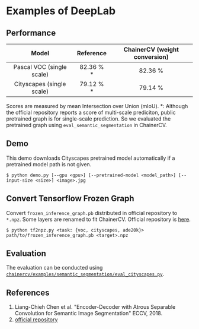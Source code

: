 # Examples of DeepLab

## Performance

| Model | Reference | ChainerCV (weight conversion) |
|:-:|:-:|:-:|
| Pascal VOC (single scale) |  82.36 % * |  82.36 % |
| Cityscapes (single scale) | 79.12 % * | 79.14 % |

Scores are measured by mean Intersection over Union (mIoU).
\*: Although the official repository reports a score of multi-scale prediciton, public pretrained graph is for single-scale prediction.
So we evaluated the pretrained graph using `eval_semantic_segmentation` in ChainerCV.

## Demo
This demo downloads Cityscapes pretrained model automatically if a pretrained model path is not given.
```
$ python demo.py [--gpu <gpu>] [--pretrained-model <model_path>] [--input-size <size>] <image>.jpg
```


## Convert Tensorflow Frozen Graph
Convert `frozen_inference_graph.pb` distributed in official repository to `*.npz`. Some layers are renamed to fit ChainerCV.
Official repository is [here](https://github.com/tensorflow/models/blob/master/research/deeplab/g3doc/model_zoo.md).

```
$ python tf2npz.py <task: {voc, cityscapes, ade20k}> path/to/frozen_inference_graph.pb <target>.npz
```


## Evaluation
The evaluation can be conducted using [`chainercv/examples/semantic_segmentation/eval_cityscapes.py`](https://github.com/chainer/chainercv/blob/master/examples/semantic_segmentation).


## References
1. Liang-Chieh Chen et al. "Encoder-Decoder with Atrous Separable Convolution for Semantic Image Segmentation" ECCV, 2018.
2. [official repository](https://github.com/tensorflow/models/tree/master/research/deeplab)

